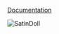 
[Documentation](https://github.com/NeuralControl/jazzTheory/blob/master/demos.ipynb)

![SatinDoll](https://github.com/NeuralControl/jazzTheory/tree/master/img/SatinDoll.png)